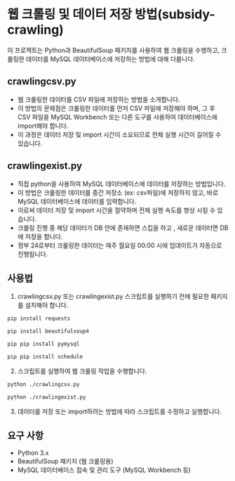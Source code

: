 # 웹 크롤링 및 데이터 저장 방법(subsidy-crawling)
이 프로젝트는 Python과 BeautifulSoup 패키지를 사용하여 웹 크롤링을 수행하고, 크롤링한 데이터를 MySQL 데이터베이스에 저장하는 방법에 대해 다룹니다.

## crawlingcsv.py
- 웹 크롤링한 데이터를 CSV 파일에 저장하는 방법을 소개합니다.
- 이 방법의 문제점은 크롤링한 데이터를 먼저 CSV 파일에 저장해야 하며, 그 후 CSV 파일을 MySQL Workbench 또는 다른 도구를 사용하여 데이터베이스에 import해야 합니다.
- 이 과정은 데이터 저장 및 import 시간이 소요되므로 전체 실행 시간이 길어질 수 있습니다.

## crawlingexist.py 
- 직접 python을 사용하여 MySQL 데이터베이스에 데이터를 저장하는 방법입니다. 
- 이 방법은 크롤링한 데이터를 중간 저장소 (ex: csv파일)에 저장하지 않고, 바로 MySQL 데이터베이스에 데이터를 입력합니다. 
- 이로써 데이터 저장 및 import 시간을 절약하며 전체 실행 속도를 향상 시킬 수 있습니다. 
- 크롤링 진행 중 해당 데이터가 DB 안에 존재하면 스킵을 하고 , 새로운 데이터면 DB에 저장을 합니다.
- 정부 24로부터 크롤링한 데이터는 매주 월요일 00:00 시에 업데이트가 자동으로 진행됩니다.  

## 사용법
1. crawlingcsv.py 또는 crawlingexist.py 스크립트를 실행하기 전에 필요한 패키지를 설치해야 합니다.
```bash
pip install requests
```
```bash
pip install beautifulsoup4
```
```bash
pip pip install pymysql
```
```bash
pip pip install schedule
```
2. 스크립트를 실행하여 웹 크롤링 작업을 수행합니다.

```bash
python ./crawlingcsv.py
```

```bash
python ./crawlingexist.py
```

3. 데이터를 저장 또는 import하려는 방법에 따라 스크립트를 수정하고 실행합니다.


## 요구 사항
- Python 3.x
- BeautifulSoup 패키지 (웹 크롤링용)
- MySQL 데이터베이스 접속 및 관리 도구 (MySQL Workbench 등)
